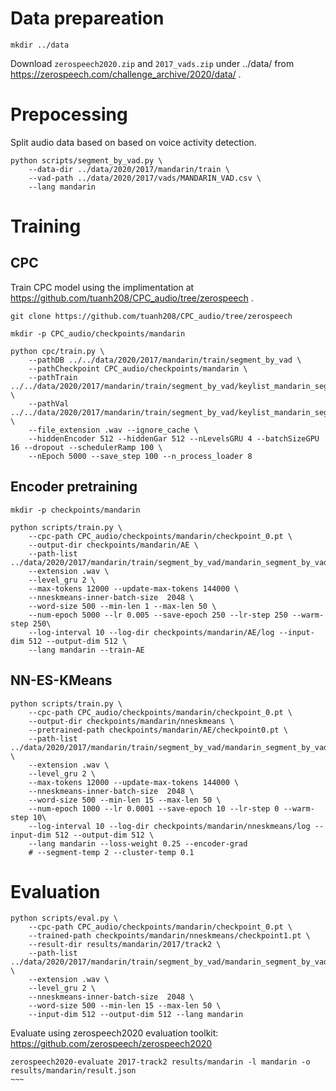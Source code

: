# Data prepareation
```
mkdir ../data
```
Download `zerospeech2020.zip` and `2017_vads.zip` under ../data/ from https://zerospeech.com/challenge_archive/2020/data/ .

# Prepocessing
Split audio data based on based on voice activity detection.
```
python scripts/segment_by_vad.py \
    --data-dir ../data/2020/2017/mandarin/train \
    --vad-path ../data/2020/2017/vads/MANDARIN_VAD.csv \
    --lang mandarin
```

# Training

## CPC
Train CPC model using the implimentation at https://github.com/tuanh208/CPC_audio/tree/zerospeech .

```
git clone https://github.com/tuanh208/CPC_audio/tree/zerospeech

mkdir -p CPC_audio/checkpoints/mandarin

python cpc/train.py \
    --pathDB ../../data/2020/2017/mandarin/train/segment_by_vad \
    --pathCheckpoint CPC_audio/checkpoints/mandarin \
    --pathTrain ../../data/2020/2017/mandarin/train/segment_by_vad/keylist_mandarin_segment_by_vad.txt \
    --pathVal ../../data/2020/2017/mandarin/train/segment_by_vad/keylist_mandarin_segment_by_vad_val.txt \
    --file_extension .wav --ignore_cache \
    --hiddenEncoder 512 --hiddenGar 512 --nLevelsGRU 4 --batchSizeGPU 16 --dropout --schedulerRamp 100 \
    --nEpoch 5000 --save_step 100 --n_process_loader 8
```

## Encoder pretraining
```
mkdir -p checkpoints/mandarin

python scripts/train.py \
    --cpc-path CPC_audio/checkpoints/mandarin/checkpoint_0.pt \
    --output-dir checkpoints/mandarin/AE \
    --path-list ../data/2020/2017/mandarin/train/segment_by_vad/mandarin_segment_by_vad.txt
    --extension .wav \
    --level_gru 2 \
    --max-tokens 12000 --update-max-tokens 144000 \
    --nneskmeans-inner-batch-size  2048 \
    --word-size 500 --min-len 1 --max-len 50 \
    --num-epoch 5000 --lr 0.005 --save-epoch 250 --lr-step 250 --warm-step 250\
    --log-interval 10 --log-dir checkpoints/mandarin/AE/log --input-dim 512 --output-dim 512 \
    --lang mandarin --train-AE
```

## NN-ES-KMeans
```
python scripts/train.py \
    --cpc-path CPC_audio/checkpoints/mandarin/checkpoint_0.pt \
    --output-dir checkpoints/mandarin/nneskmeans \
    --pretrained-path checkpoints/mandarin/AE/checkpoint0.pt \
    --path-list ../data/2020/2017/mandarin/train/segment_by_vad/mandarin_segment_by_vad.txt \
    --extension .wav \
    --level_gru 2 \
    --max-tokens 12000 --update-max-tokens 144000 \
    --nneskmeans-inner-batch-size  2048 \
    --word-size 500 --min-len 15 --max-len 50 \
    --num-epoch 1000 --lr 0.0001 --save-epoch 10 --lr-step 0 --warm-step 10\
    --log-interval 10 --log-dir checkpoints/mandarin/nneskmeans/log --input-dim 512 --output-dim 512 \
    --lang mandarin --loss-weight 0.25 --encoder-grad
    # --segment-temp 2 --cluster-temp 0.1
```

# Evaluation
```
python scripts/eval.py \
    --cpc-path CPC_audio/checkpoints/mandarin/checkpoint_0.pt \
    --trained-path checkpoints/mandarin/nneskmeans/checkpoint1.pt \
    --result-dir results/mandarin/2017/track2 \
    --path-list ../data/2020/2017/mandarin/train/segment_by_vad/mandarin_segment_by_vad.txt \
    --extension .wav \
    --level_gru 2 \
    --nneskmeans-inner-batch-size  2048 \
    --word-size 500 --min-len 15 --max-len 50 \
    --input-dim 512 --output-dim 512 --lang mandarin
```

Evaluate using zerospeech2020 evaluation toolkit: https://github.com/zerospeech/zerospeech2020
```
zerospeech2020-evaluate 2017-track2 results/mandarin -l mandarin -o results/mandarin/result.json
~~~
